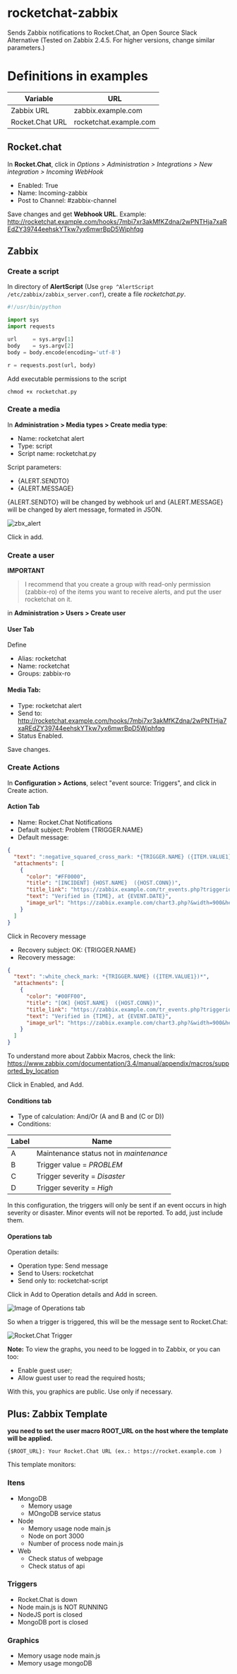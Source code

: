 # rocketchat-zabbix
Sends Zabbix notifications to Rocket.Chat, an Open Source Slack Alternative (Tested on Zabbix 2.4.5. For higher versions, change similar parameters.)

# Definitions in examples

Variable | URL
---------|----
Zabbix URL | zabbix.example.com
Rocket.Chat URL | rocketchat.example.com

## Rocket.chat
In __Rocket.Chat__, click in *Options > Administration > Integrations > New integration > Incoming WebHook*

* Enabled: True
* Name: Incoming-zabbix
* Post to Channel: #zabbix-channel

Save changes and get __Webhook URL__. Example: http://rocketchat.example.com/hooks/7mbi7xr3akMfKZdna/2wPNTHja7xaREdZY39744eehskYTkw7yx6mwrBpD5Wjphfqg

## Zabbix

### Create a script
In directory of __AlertScript__ (Use `grep ^AlertScript /etc/zabbix/zabbix_server.conf`), create a file _rocketchat.py_.
```python
#!/usr/bin/python

import sys
import requests

url     = sys.argv[1]
body    = sys.argv[2]
body = body.encode(encoding='utf-8')

r = requests.post(url, body)


```


Add executable permissions to the script

`chmod +x rocketchat.py`

### Create a media
In __Administration > Media types > Create media type__:

* Name: rocketchat alert
* Type: script
* Script name: rocketchat.py

Script parameters:

* {ALERT.SENDTO}
* {ALERT.MESSAGE}

{ALERT.SENDTO} will be changed by webhook url and {ALERT.MESSAGE} will be changed by alert message, formated in JSON.

![zbx_alert](https://github.com/rauhmaru/rocketchat-zabbix/blob/master/img/zbx_alertconf.PNG)


Click in add.


### Create a user 

__IMPORTANT__

> I recommend that you create a group with read-only permission (zabbix-ro) of the items you want to receive alerts, and put the user rocketchat on it.


in __Administration > Users > Create user__

#### User Tab

Define
* Alias: rocketchat
* Name: rocketchat
* Groups: zabbix-ro

#### Media Tab:
* Type: rocketchat alert
* Send to: http://rocketchat.example.com/hooks/7mbi7xr3akMfKZdna/2wPNTHja7xaREdZY39744eehskYTkw7yx6mwrBpD5Wjphfqg
* Status Enabled.

Save changes.

### Create Actions
In __Configuration > Actions__, select "event source: Triggers", and click in Create action.

#### Action Tab
* Name: Rocket.Chat Notifications
* Default subject: Problem {TRIGGER.NAME}
* Default message:
```json
{
  "text": ":negative_squared_cross_mark: *{TRIGGER.NAME} ({ITEM.VALUE1})*",
  "attachments": [
    {
      "color": "#FF0000",
      "title": "[INCIDENT] {HOST.NAME}  ({HOST.CONN})",
      "title_link": "https://zabbix.example.com/tr_events.php?triggerid={TRIGGER.ID}&eventid={EVENT.ID}",
      "text": "Verified in {TIME}, at {EVENT.DATE}",
      "image_url": "https://zabbix.example.com/chart3.php?&width=900&height=200&period=3600&name={HOST.NAME}: {TRIGGER.NAME}&legend=1&items[0][itemid]={ITEM.ID}&items[0][drawtype]=5&items[0][color]=ff0000"
    }
  ]
}
```

Click in Recovery message

* Recovery subject: OK: {TRIGGER.NAME}
* Recovery message:
```json
{
  "text": ":white_check_mark: *{TRIGGER.NAME} ({ITEM.VALUE1})*",
  "attachments": [
    {
      "color": "#00FF00",
      "title": "[OK] {HOST.NAME}  ({HOST.CONN})",
      "title_link": "https://zabbix.example.com/tr_events.php?triggerid={TRIGGER.ID}&eventid={EVENT.ID}",
      "text": "Verified in {TIME}, at {EVENT.DATE}",
      "image_url": "https://zabbix.example.com/chart3.php?&width=900&height=200&period=3600&name={HOST.NAME}: {TRIGGER.NAME}&legend=1&items[0][itemid]={ITEM.ID}&items[0][drawtype]=5&items[0][color]=00ff00"
    }
  ]
}
```
To understand more about Zabbix Macros, check the link:
 https://www.zabbix.com/documentation/3.4/manual/appendix/macros/supported_by_location

Click in Enabled, and Add.

#### Conditions tab

* Type of calculation: And/Or (A and B and (C or D))
* Conditions:

Label | Name
------|-----
A | Maintenance status not in _maintenance_
B | Trigger value = _PROBLEM_
C | Trigger severity = _Disaster_
D | Trigger severity = _High_

In this configuration, the triggers will only be sent if an event occurs in high severity or disaster. Minor events will not be reported. To add, just include them.

#### Operations tab

Operation details:
* Operation type: Send message
* Send to Users: rocketchat
* Send only to: rocketchat-script

Click in Add to Operation details and Add in screen.

![Image of Operations tab](https://paste.opensuse.org/images/48396276.png)


So when a trigger is triggered, this will be the message sent to Rocket.Chat:

![Rocket.Chat Trigger](https://paste.opensuse.org/images/58705750.png)

__Note:__
To view the graphs, you need to be logged in to Zabbix, or you can too:
* Enable guest user;
* Allow guest user to read the required hosts;

With this, you graphics are public. Use only if necessary.

## Plus: Zabbix Template
__you need to set the user macro ROOT_URL on the host where the template will be applied.__

`{$ROOT_URL}: Your Rocket.Chat URL (ex.: https://rocket.example.com )`

This template monitors:

### Itens
* MongoDB
  * Memory usage
  * MOngoDB service status
* Node
  * Memory usage node main.js
  * Node on port 3000
  * Number of process node main.js
* Web
  * Check status of webpage
  * Check status of api

### Triggers
* Rocket.Chat is down
* Node main.js is NOT RUNNING
* NodeJS port is closed
* MongoDB port is closed

### Graphics
* Memory usage node main.js
* Memory usage mongoDB
 


